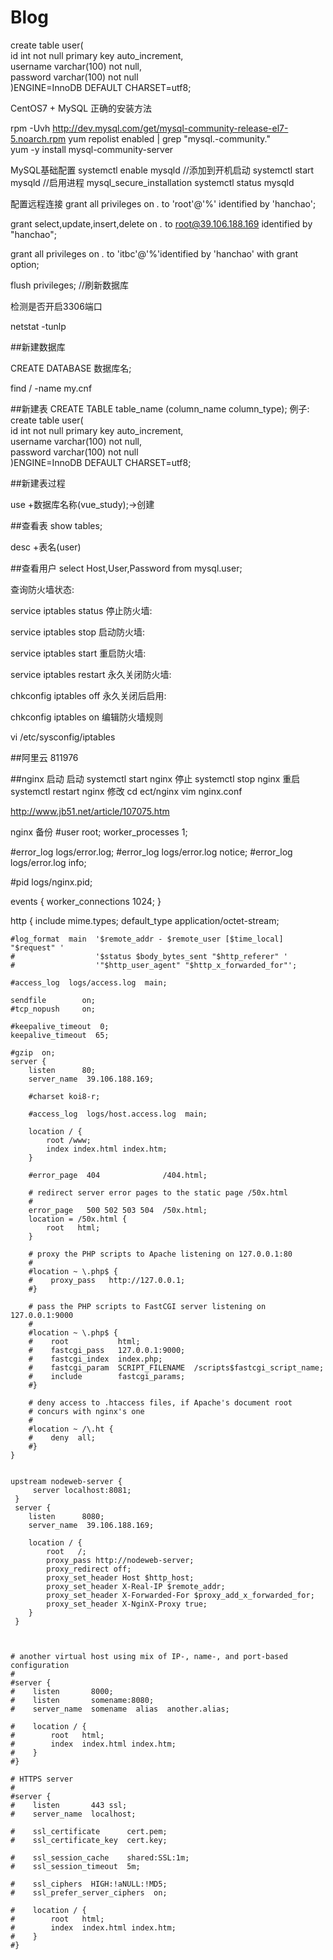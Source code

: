 # Blog

create table user(  
	id int not null primary key auto_increment,  
	username varchar(100) not null,  
	password varchar(100) not null   
)ENGINE=InnoDB DEFAULT CHARSET=utf8;

CentOS7 + MySQL
正确的安装方法

rpm -Uvh http://dev.mysql.com/get/mysql-community-release-el7-5.noarch.rpm
yum repolist enabled | grep "mysql.-community."  
yum -y install mysql-community-server


MySQL基础配置
systemctl enable mysqld //添加到开机启动
systemctl start mysqld //启用进程
mysql_secure_installation
systemctl status mysqld



配置远程连接
grant all privileges on *.* to 'root'@'%' identified by 'hanchao';



grant select,update,insert,delete on *.* to root@39.106.188.169 identified by "hanchao";

grant all privileges on *.* to 'itbc'@'%'identified by 'hanchao' with grant option;

flush privileges; //刷新数据库

检测是否开启3306端口

netstat -tunlp

##新建数据库

CREATE DATABASE 数据库名;

find / -name my.cnf

##新建表
CREATE TABLE table_name (column_name column_type);
例子:
create table user(  
	id int not null primary key auto_increment,  
	username varchar(100) not null,  
	password varchar(100) not null   
)ENGINE=InnoDB DEFAULT CHARSET=utf8;

##新建表过程

use +数据库名称(vue_study);->创建

##查看表
show tables;

desc +表名(user)

##查看用户
select Host,User,Password from mysql.user;

查询防火墙状态:

service iptables status
停止防火墙:

service iptables stop
启动防火墙:

service iptables start
重启防火墙:

service iptables restart
永久关闭防火墙:

chkconfig iptables off
永久关闭后启用:

chkconfig iptables on
编辑防火墙规则

vi /etc/sysconfig/iptables

##阿里云
811976

##nginx 启动
启动
systemctl start nginx
停止
systemctl stop nginx
重启
systemctl restart nginx
修改
cd ect/nginx
vim nginx.conf


http://www.jb51.net/article/107075.htm




nginx 备份
#user root;
worker_processes  1;

#error_log  logs/error.log;
#error_log  logs/error.log  notice;
#error_log  logs/error.log  info;

#pid        logs/nginx.pid;


events {
    worker_connections  1024;
}

http {
    include       mime.types;
    default_type  application/octet-stream;

    #log_format  main  '$remote_addr - $remote_user [$time_local] "$request" '
    #                  '$status $body_bytes_sent "$http_referer" '
    #                  '"$http_user_agent" "$http_x_forwarded_for"';

    #access_log  logs/access.log  main;

    sendfile        on;
    #tcp_nopush     on;

    #keepalive_timeout  0;
    keepalive_timeout  65;

    #gzip  on;
	server {
        listen      80;
        server_name  39.106.188.169;

        #charset koi8-r;

        #access_log  logs/host.access.log  main;

        location / {
            root /www;
            index index.html index.htm;
        }

        #error_page  404              /404.html;

        # redirect server error pages to the static page /50x.html
        #
        error_page   500 502 503 504  /50x.html;
        location = /50x.html {
            root   html;
        }
        
		# proxy the PHP scripts to Apache listening on 127.0.0.1:80
        #
        #location ~ \.php$ {
        #    proxy_pass   http://127.0.0.1;
        #}

        # pass the PHP scripts to FastCGI server listening on 127.0.0.1:9000
        #
        #location ~ \.php$ {
        #    root           html;
        #    fastcgi_pass   127.0.0.1:9000;
        #    fastcgi_index  index.php;
        #    fastcgi_param  SCRIPT_FILENAME  /scripts$fastcgi_script_name;
        #    include        fastcgi_params;
        #}

        # deny access to .htaccess files, if Apache's document root
        # concurs with nginx's one
        #
        #location ~ /\.ht {
        #    deny  all;
        #}
    }


	upstream nodeweb-server {
         server localhost:8081;
     }
     server {
        listen      8080;
        server_name  39.106.188.169;

        location / {
            root   /;
            proxy_pass http://nodeweb-server;
            proxy_redirect off;
            proxy_set_header Host $http_host;
            proxy_set_header X-Real-IP $remote_addr;
            proxy_set_header X-Forwarded-For $proxy_add_x_forwarded_for;
            proxy_set_header X-NginX-Proxy true;
        }
     }

	
	
    # another virtual host using mix of IP-, name-, and port-based configuration
    #
    #server {
    #    listen       8000;
    #    listen       somename:8080;
    #    server_name  somename  alias  another.alias;

    #    location / {
    #        root   html;
    #        index  index.html index.htm;
    #    }
    #}

	# HTTPS server
    #
    #server {
    #    listen       443 ssl;
    #    server_name  localhost;

    #    ssl_certificate      cert.pem;
    #    ssl_certificate_key  cert.key;

    #    ssl_session_cache    shared:SSL:1m;
    #    ssl_session_timeout  5m;

    #    ssl_ciphers  HIGH:!aNULL:!MD5;
    #    ssl_prefer_server_ciphers  on;

    #    location / {
    #        root   html;
    #        index  index.html index.htm;
    #    }
    #}














